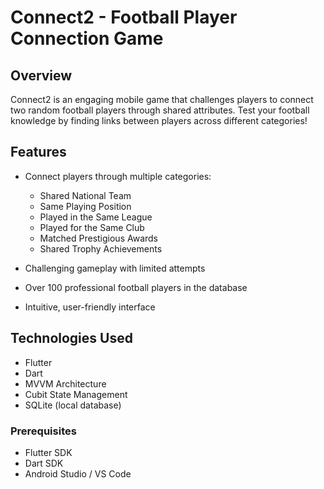 # Connect2 - Football Player Connection Game

## Overview
Connect2 is an engaging mobile game that challenges players to connect two random football players through shared attributes. Test your football knowledge by finding links between players across different categories!

## Features
- Connect players through multiple categories:
  - Shared National Team
  - Same Playing Position
  - Played in the Same League
  - Played for the Same Club
  - Matched Prestigious Awards
  - Shared Trophy Achievements

- Challenging gameplay with limited attempts
- Over 100 professional football players in the database
- Intuitive, user-friendly interface

## Technologies Used
- Flutter
- Dart
- MVVM Architecture
- Cubit State Management
- SQLite (local database)


### Prerequisites
- Flutter SDK
- Dart SDK
- Android Studio / VS Code

